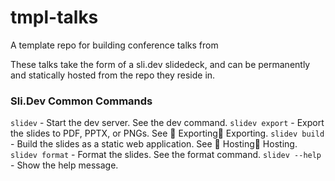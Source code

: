 # tmpl-talks
<!--BEGIN_DESCRIPTION-->
A template repo for building conference talks from
<!--END_DESCRIPTION-->

These talks take the form of a sli.dev slidedeck, and can be permanently and statically hosted from the repo they reside in.

### Sli.Dev Common Commands

`slidev` - Start the dev server. See the dev command.
`slidev export` - Export the slides to PDF, PPTX, or PNGs. See 📖 Exporting📖 Exporting.
`slidev build` - Build the slides as a static web application. See 📖 Hosting📖 Hosting.
`slidev format` - Format the slides. See the format command.
`slidev --help` - Show the help message.
